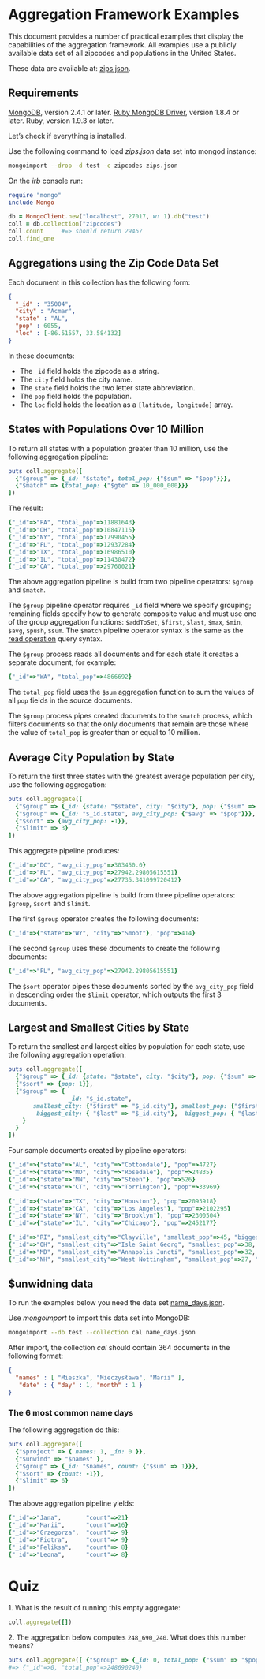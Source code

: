 # Aggregation Framework Examples

This document provides a number of practical examples that display the
capabilities of the aggregation framework. All examples use a publicly
available data set of all zipcodes and populations in the United
States.

These data are available at: [zips.json](http://media.mongodb.org/zips.json).


## Requirements

[MongoDB](http://www.mongodb.org/downloads), version 2.4.1 or later.
[Ruby MongoDB Driver](https://github.com/mongodb/mongo-ruby-driver),
version 1.8.4 or later. Ruby, version 1.9.3 or later.

Let’s check if everything is installed.

Use the following command to load *zips.json* data set into mongod
instance:

```sh
mongoimport --drop -d test -c zipcodes zips.json
```

On the *irb* console run:

```ruby
require "mongo"
include Mongo

db = MongoClient.new("localhost", 27017, w: 1).db("test")
coll = db.collection("zipcodes")
coll.count     #=> should return 29467
coll.find_one
```

## Aggregations using the Zip Code Data Set

Each document in this collection has the following form:

```json
{
  "_id" : "35004",
  "city" : "Acmar",
  "state" : "AL",
  "pop" : 6055,
  "loc" : [-86.51557, 33.584132]
}
```

In these documents:

* The `_id` field holds the zipcode as a string.
* The `city` field holds the city name.
* The `state` field holds the two letter state abbreviation.
* The `pop` field holds the population.
* The `loc` field holds the location as a `[latitude, longitude]` array.


## States with Populations Over 10 Million

To return all states with a population greater than 10 million, use
the following aggregation pipeline:

```ruby
puts coll.aggregate([
  {"$group" => {_id: "$state", total_pop: {"$sum" => "$pop"}}},
  {"$match" => {total_pop: {"$gte" => 10_000_000}}}
])
```
The result:

```ruby
{"_id"=>"PA", "total_pop"=>11881643}
{"_id"=>"OH", "total_pop"=>10847115}
{"_id"=>"NY", "total_pop"=>17990455}
{"_id"=>"FL", "total_pop"=>12937284}
{"_id"=>"TX", "total_pop"=>16986510}
{"_id"=>"IL", "total_pop"=>11430472}
{"_id"=>"CA", "total_pop"=>29760021}
```

The above aggregation pipeline is build from two pipeline operators:
`$group` and `$match`.

The `$group` pipeline operator requires `_id` field where we specify
grouping; remaining fields specify how to generate composite value and
must use one of the group aggregation functions:
`$addToSet`, `$first`, `$last`, `$max`, `$min`, `$avg`, `$push`, `$sum`.
The `$match` pipeline operator syntax is the same as
the [read operation](http://docs.mongodb.org/manual/core/read-operations/)
query syntax.

The `$group` process reads all documents and for each state it
creates a separate document, for example:

```ruby
{"_id"=>"WA", "total_pop"=>4866692}
```

The `total_pop` field uses the `$sum` aggregation function
to sum the values of all `pop` fields in the source documents.

The `$group` process pipes created documents to the `$match` process,
which filters documents so that the only documents that remain are
those where the value of `total_pop` is greater than or equal to 10
million.


## Average City Population by State

To return the first three states with the greatest average population
per city, use the following aggregation:

```ruby
puts coll.aggregate([
  {"$group" => {_id: {state: "$state", city: "$city"}, pop: {"$sum" => "$pop"}}},
  {"$group" => {_id: "$_id.state", avg_city_pop: {"$avg" => "$pop"}}},
  {"$sort" => {avg_city_pop: -1}},
  {"$limit" => 3}
])
```

This aggregate pipeline produces:

```ruby
{"_id"=>"DC", "avg_city_pop"=>303450.0}
{"_id"=>"FL", "avg_city_pop"=>27942.29805615551}
{"_id"=>"CA", "avg_city_pop"=>27735.341099720412}
```

The above aggregation pipeline is build from three pipeline operators:
`$group`, `$sort` and `$limit`.

The first `$group` operator creates the following documents:

```ruby
{"_id"=>{"state"=>"WY", "city"=>"Smoot"}, "pop"=>414}
```

The second `$group` uses these documents to create the following
documents:

```ruby
{"_id"=>"FL", "avg_city_pop"=>27942.29805615551}
```

The `$sort` operator pipes these documents sorted by the
`avg_city_pop` field in descending order the `$limit` operator,
which outputs the first 3 documents.


## Largest and Smallest Cities by State

To return the smallest and largest cities by population for each
state, use the following aggregation operation:

```ruby
puts coll.aggregate([
  {"$group" => {_id: {state: "$state", city: "$city"}, pop: {"$sum" => "$pop"}}},
  {"$sort" => {pop: 1}},
  {"$group" => {
                 _id: "$_id.state",
       smallest_city: {"$first" => "$_id.city"}, smallest_pop: {"$first" => "$pop"},
        biggest_city: { "$last" => "$_id.city"},  biggest_pop: { "$last" => "$pop"}
    }
  }
])
```

Four sample documents created by pipeline operators:

```ruby
{"_id"=>{"state"=>"AL", "city"=>"Cottondale"}, "pop"=>4727}
{"_id"=>{"state"=>"MD", "city"=>"Rosedale"}, "pop"=>24835}
{"_id"=>{"state"=>"MN", "city"=>"Steen"}, "pop"=>526}
{"_id"=>{"state"=>"CT", "city"=>"Torrington"}, "pop"=>33969}

{"_id"=>{"state"=>"TX", "city"=>"Houston"}, "pop"=>2095918}
{"_id"=>{"state"=>"CA", "city"=>"Los Angeles"}, "pop"=>2102295}
{"_id"=>{"state"=>"NY", "city"=>"Brooklyn"}, "pop"=>2300504}
{"_id"=>{"state"=>"IL", "city"=>"Chicago"}, "pop"=>2452177}

{"_id"=>"RI", "smallest_city"=>"Clayville", "smallest_pop"=>45, "biggest_city"=>"Cranston", "biggest_pop"=>176404}
{"_id"=>"OH", "smallest_city"=>"Isle Saint Georg", "smallest_pop"=>38, "biggest_city"=>"Cleveland", "biggest_pop"=>536759}
{"_id"=>"MD", "smallest_city"=>"Annapolis Juncti", "smallest_pop"=>32, "biggest_city"=>"Baltimore", "biggest_pop"=>733081}
{"_id"=>"NH", "smallest_city"=>"West Nottingham", "smallest_pop"=>27, "biggest_city"=>"Manchester", "biggest_pop"=>106452}

```

## $unwidning data

To run the examples below you need the data set
[name_days.json](https://raw.github.com/wbzyl/mongo-ruby-driver-wiki/master/data/name_days.json).

Use *mongoimport* to import this data set into MongoDB:

```sh
mongoimport --db test --collection cal name_days.json
```

After import, the collection *cal*  should contain
364 documents in the following format:

```json
{
  "names" : [ "Mieszka", "Mieczysława", "Marii" ],
   "date" : { "day" : 1, "month" : 1 }
}
```

### The 6 most common name days

The following aggregation do this:

```ruby
puts coll.aggregate([
  {"$project" => { names: 1, _id: 0 }},
  {"$unwind" => "$names" },
  {"$group" => {_id: "$names", count: {"$sum" => 1}}},
  {"$sort" => {count: -1}},
  {"$limit" => 6}
])
```

The above aggregation pipeline yields:

```ruby
{"_id"=>"Jana",       "count"=>21}
{"_id"=>"Marii",      "count"=>16}
{"_id"=>"Grzegorza",  "count"=> 9}
{"_id"=>"Piotra",     "count"=> 9}
{"_id"=>"Feliksa",    "count"=> 8}
{"_id"=>"Leona",      "count"=> 8}
```


# Quiz

1\. What is the result of running this empty aggregate:

```ruby
coll.aggregate([])
```

2\. The aggregation below computes `248_690_240`.
What does this number means?


```ruby
puts coll.aggregate([ {"$group" => {_id: 0, total_pop: {"$sum" => "$pop"}}} ])
#=> {"_id"=>0, "total_pop"=>248690240}
```
